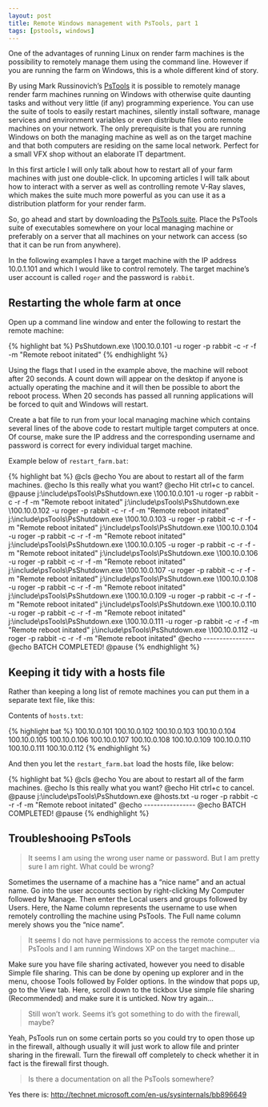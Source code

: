 ```yaml
---
layout: post
title: Remote Windows management with PsTools, part 1
tags: [pstools, windows]
---
```


One of the advantages of running Linux on render farm machines is the possibility to remotely manage them using the command line. However if you are running the farm on Windows, this is a whole different kind of story.

<!--more-->

By using Mark Russinovich’s [PsTools](http://technet.microsoft.com/en-us/sysinternals/bb896649) it is possible to remotely manage render farm machines running on Windows with otherwise quite daunting tasks and without very little (if any) programming experience. You can use the suite of tools to easily restart machines, silently install software, manage services and environment variables or even distribute files onto remote machines on your network. The only prerequisite is that you are running Windows on both the managing machine as well as on the target machine and that both computers are residing on the same local network. Perfect for a small VFX shop without an elaborate IT department.

In this first article I will only talk about how to restart all of your farm machines with just one double-click. In upcoming articles I will talk about how to interact with a server as well as controlling remote V-Ray slaves, which makes the suite much more powerful as you can use it as a distribution platform for your render farm.

So, go ahead and start by downloading the [PsTools suite](http://technet.microsoft.com/en-us/sysinternals/bb896649). Place the PsTools suite of executables somewhere on your local managing machine or preferably on a server that all machines on your network can access (so that it can be run from anywhere).

In the following examples I have a target machine with the IP address 10.0.1.101 and which I would like to control remotely. The target machine’s user account is called `roger` and the password is `rabbit`.

## Restarting the whole farm at once

Open up a command line window and enter the following to restart the remote machine:

{% highlight bat %}
PsShutdown.exe \\100.10.0.101 -u roger -p rabbit -c -r -f -m "Remote reboot initated"
{% endhighlight %}

Using the flags that I used in the example above, the machine will reboot after 20 seconds. A count down will appear on the desktop if anyone is actually operating the machine and it will then be possible to abort the reboot process. When 20 seconds has passed all running applications will be forced to quit and Windows will restart.

Create a bat file to run from your local managing machine which contains several lines of the above code to restart multiple target computers at once. Of course, make sure the IP address and the corresponding username and password is correct for every individual target machine.

Example below of `restart_farm.bat`:

{% highlight bat %}
@cls
@echo You are about to restart all of the farm machines.
@echo Is this really what you want?
@echo Hit ctrl+c to cancel.
@pause
j:\include\psTools\PsShutdown.exe \\100.10.0.101 -u roger -p rabbit -c -r -f -m "Remote reboot initated"
j:\include\psTools\PsShutdown.exe \\100.10.0.102 -u roger -p rabbit -c -r -f -m "Remote reboot initated"
j:\include\psTools\PsShutdown.exe \\100.10.0.103 -u roger -p rabbit -c -r -f -m "Remote reboot initated"
j:\include\psTools\PsShutdown.exe \\100.10.0.104 -u roger -p rabbit -c -r -f -m "Remote reboot initated"
j:\include\psTools\PsShutdown.exe \\100.10.0.105 -u roger -p rabbit -c -r -f -m "Remote reboot initated"
j:\include\psTools\PsShutdown.exe \\100.10.0.106 -u roger -p rabbit -c -r -f -m "Remote reboot initated"
j:\include\psTools\PsShutdown.exe \\100.10.0.107 -u roger -p rabbit -c -r -f -m "Remote reboot initated"
j:\include\psTools\PsShutdown.exe \\100.10.0.108 -u roger -p rabbit -c -r -f -m "Remote reboot initated"
j:\include\psTools\PsShutdown.exe \\100.10.0.109 -u roger -p rabbit -c -r -f -m "Remote reboot initated"
j:\include\psTools\PsShutdown.exe \\100.10.0.110 -u roger -p rabbit -c -r -f -m "Remote reboot initated"
j:\include\psTools\PsShutdown.exe \\100.10.0.111 -u roger -p rabbit -c -r -f -m "Remote reboot initated"
j:\include\psTools\PsShutdown.exe \\100.10.0.112 -u roger -p rabbit -c -r -f -m "Remote reboot initated"
@echo ----------------
@echo BATCH COMPLETED!
@pause
{% endhighlight %}

## Keeping it tidy with a hosts file

Rather than keeping a long list of remote machines you can put them in a separate text file, like this:

Contents of `hosts.txt`:

{% highlight bat %}
100.10.0.101
100.10.0.102
100.10.0.103
100.10.0.104
100.10.0.105
100.10.0.106
100.10.0.107
100.10.0.108
100.10.0.109
100.10.0.110
100.10.0.111
100.10.0.112
{% endhighlight %}

And then you let the `restart_farm.bat` load the hosts file, like below:

{% highlight bat %}
@cls
@echo You are about to restart all of the farm machines.
@echo Is this really what you want?
@echo Hit ctrl+c to cancel.
@pause
j:\include\psTools\PsShutdown.exe @hosts.txt -u roger -p rabbit -c -r -f -m "Remote reboot initated"
@echo ----------------
@echo BATCH COMPLETED!
@pause
{% endhighlight %}

## Troubleshooing PsTools

> It seems I am using the wrong user name or password. But I am pretty sure I am right. What could be wrong?

Sometimes the username of a machine has a “nice name” and an actual name. Go into the user accounts section by right-clicking My Computer followed by Manage. Then enter the Local users and groups followed by Users. Here, the Name column represents the username to use when remotely controlling the machine using PsTools. The Full name column merely shows you the “nice name”.

> It seems I do not have permissions to access the remote computer via PsTools and I am running Windows XP on the target machine…

Make sure you have file sharing activated, however you need to disable Simple file sharing. This can be done by opening up explorer and in the menu, choose Tools followed by Folder options. In the window that pops up, go to the View tab. Here, scroll down to the tickbox Use simple file sharing (Recommended) and make sure it is unticked. Now try again…

> Still won’t work. Seems it’s got something to do with the firewall, maybe?

Yeah, PsTools run on some certain ports so you could try to open those up in the firewall, although usually it will just work to allow file and printer sharing in the firewall. Turn the firewall off completely to check whether it in fact is the firewall first though.

> Is there a documentation on all the PsTools somewhere?

Yes there is: http://technet.microsoft.com/en-us/sysinternals/bb896649
